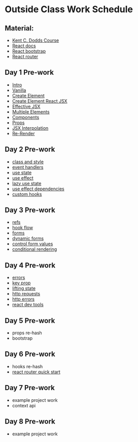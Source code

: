 # Outside Class Work Schedule

## Material:

- [Kent C. Dodds Course](https://egghead.io/courses/the-beginner-s-guide-to-react)
- [React docs](https://reactjs.org/docs/getting-started.html)
- [React bootstrap](https://react-bootstrap.github.io/)
- [React router](https://reactrouter.com/docs/en/v6)

## Day 1 Pre-work

- [Intro](https://egghead.io/lessons/react-a-beginners-guide-to-react-introduction)
- [Vanilla](https://egghead.io/lessons/react-create-a-user-interface-with-vanilla-javascript-and-dom)
- [Create Element](https://egghead.io/lessons/react-create-a-user-interface-with-react-s-createelement-api)
- [Create Element React JSX](https://egghead.io/lessons/react-create-a-user-interface-with-react-s-jsx-syntax)
- [Effective JSX](https://egghead.io/lessons/react-use-jsx-effectively-with-react)
- [Multiple Elements](https://egghead.io/lessons/react-render-two-elements-side-by-side-with-react-fragments)
- [Components](https://egghead.io/lessons/react-create-a-simple-reusable-react-component-4c3999c5)
- [Props](https://egghead.io/lessons/react-validate-custom-react-component-props-with-proptypes-60e63690)
- [JSX Interpolation](https://egghead.io/lessons/react-understand-and-use-interpolation-in-jsx)
- [Re-Render](https://egghead.io/lessons/react-rerender-a-react-application-ea98531e)

## Day 2 Pre-work

- [class and style](https://egghead.io/lessons/react-style-react-components-with-classname-and-inline-styles)
- [event handlers](https://egghead.io/lessons/react-use-event-handlers-with-react-ab060351)
- [use state](https://egghead.io/lessons/react-manage-state-in-a-react-component-with-the-usestate-hook)
- [use effect](https://egghead.io/lessons/react-manage-side-effects-in-a-react-component-with-the-useeffect-hook)
- [lazy use state](https://egghead.io/lessons/react-use-a-lazy-initializer-with-usestate)
- [use effect dependencies](https://egghead.io/lessons/react-manage-the-useeffect-dependency-array)
- [custom hooks](https://egghead.io/lessons/react-create-reusable-custom-hooks)

## Day 3 Pre-work

- [refs](https://egghead.io/lessons/react-manipulate-the-dom-with-react-refs-9f338f90)
- [hook flow](https://egghead.io/lessons/react-understand-the-react-hook-flow)
- [forms](https://egghead.io/lessons/react-make-basic-forms-with-react-46807143)
- [dynamic forms](https://egghead.io/lessons/react-make-dynamic-forms-with-react-59050418)
- [control form values](https://egghead.io/lessons/react-controlling-form-values-with-react-b7e231a3)
- [conditional rendering](https://reactjs.org/docs/conditional-rendering.html)

## Day 4 Pre-work

- [errors](https://egghead.io/lessons/react-using-react-error-boundaries-to-handle-errors-in-react-components)
- [key prop](https://egghead.io/lessons/react-use-the-key-prop-when-rendering-a-list-with-react-b31bfa42)
- [lifting state](https://egghead.io/lessons/react-lifting-and-colocating-react-state)
- [http requests](https://egghead.io/lessons/react-make-http-requests-with-react-e06e2e96)
- [http errors](https://egghead.io/lessons/react-handle-http-errors-with-react)
- [react dev tools](https://egghead.io/lessons/react-install-and-use-react-devtools)

## Day 5 Pre-work

- props re-hash
- bootstrap

## Day 6 Pre-work

- hooks re-hash
- [react router quick start](https://reactrouter.com/docs/en/v6/getting-started/overview)

## Day 7 Pre-work

- example project work
- context api

## Day 8 Pre-work

- example project work
